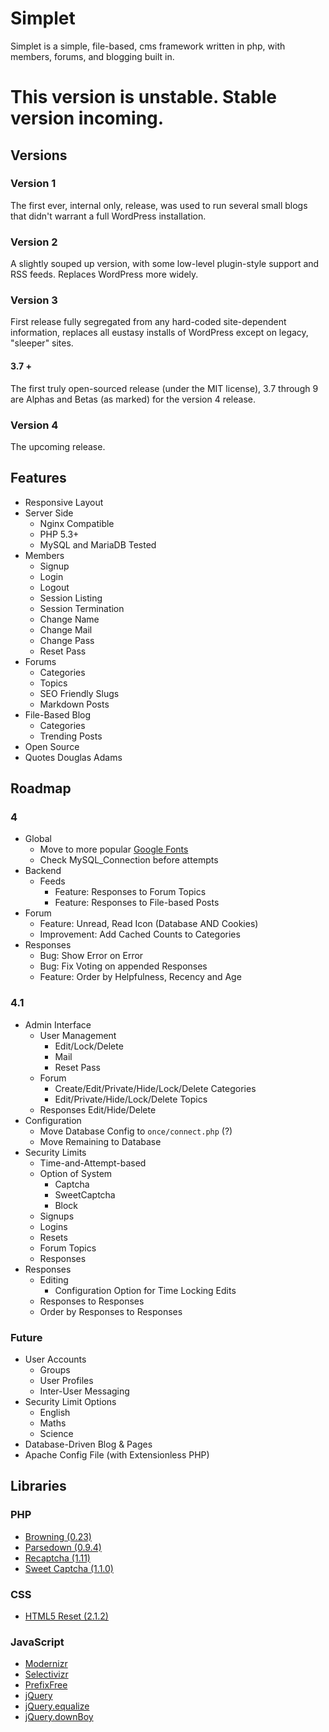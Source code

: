 # Simplet
Simplet is a simple, file-based, cms framework written in php, with members, forums, and blogging built in.

# This version is unstable. Stable version incoming.

## Versions

### Version 1
The first ever, internal only, release, was used to run several small blogs that didn't warrant a full WordPress installation.

### Version 2
A slightly souped up version, with some low-level plugin-style support and RSS feeds. Replaces WordPress more widely.

### Version 3
First release fully segregated from any hard-coded site-dependent information, replaces all eustasy installs of WordPress except on legacy, "sleeper" sites.

#### 3.7 +
The first truly open-sourced release (under the MIT license), 3.7 through 9 are  Alphas and Betas (as marked) for the version 4 release.

### Version 4
The upcoming release.

## Features
- Responsive Layout
- Server Side
	- Nginx Compatible
	- PHP 5.3+
	- MySQL and MariaDB Tested
- Members
	- Signup
	- Login
	- Logout
	- Session Listing
	- Session Termination
	- Change Name
	- Change Mail
	- Change Pass
	- Reset Pass
- Forums
	- Categories
	- Topics
	- SEO Friendly Slugs
	- Markdown Posts
- File-Based Blog
	- Categories
	- Trending Posts
- Open Source
- Quotes Douglas Adams

## Roadmap

### 4
- Global
	- Move to more popular [Google Fonts](//fonts.googleapis.com/css?family=Open+Sans300,400|Droid+Sans:400,700|Droid+Serif:400,700,400italic,700italic)
	- Check MySQL_Connection before attempts
- Backend
	- Feeds
		- Feature: Responses to Forum Topics
		- Feature: Responses to File-based Posts
- Forum
	- Feature: Unread, Read Icon (Database AND Cookies)
	- Improvement: Add Cached Counts to Categories
- Responses
	- Bug: Show Error on Error
	- Bug: Fix Voting on appended Responses
	- Feature: Order by Helpfulness, Recency and Age

### 4.1
- Admin Interface
	- User Management
		- Edit/Lock/Delete
		- Mail
		- Reset Pass
	- Forum
		- Create/Edit/Private/Hide/Lock/Delete Categories
		- Edit/Private/Hide/Lock/Delete Topics
	- Responses Edit/Hide/Delete
- Configuration
	- Move Database Config to `once/connect.php` (?)
	- Move Remaining to Database
- Security Limits
	- Time-and-Attempt-based
	- Option of System
		- Captcha
		- SweetCaptcha
		- Block
	- Signups
	- Logins
	- Resets
	- Forum Topics
	- Responses
- Responses
	- Editing
		- Configuration Option for Time Locking Edits
	- Responses to Responses
	- Order by Responses to Responses

### Future
- User Accounts
	- Groups
	- User Profiles
	- Inter-User Messaging
- Security Limit Options
	- English
	- Maths
	- Science
- Database-Driven Blog & Pages
- Apache Config File (with Extensionless PHP)

## Libraries

### PHP
- [Browning (0.23)](https://github.com/eustasy/browning-a-mailgun-script)
- [Parsedown (0.9.4)](https://github.com/erusev/parsedown)
- [Recaptcha (1.11)](https://www.google.com/recaptcha/admin)
- [Sweet Captcha (1.1.0)](https://github.com/sweetcaptcha/sweetcaptcha-sdk-php)

### CSS
- [HTML5 Reset (2.1.2)](https://github.com/murtaugh/HTML5-Reset)

### JavaScript
- [Modernizr](http://modernizr.com/)
- [Selectivizr](https://github.com/keithclark/selectivizr)
- [PrefixFree](https://github.com/LeaVerou/prefixfree)
- [jQuery](http://jquery.com/)
- [jQuery.equalize](https://github.com/eustasy/jquery.equalize)
- [jQuery.downBoy](https://github.com/eustasy/jquery.downboy)
